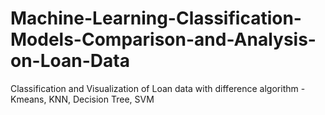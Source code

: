 # Machine-Learning-Classification-Models-Comparison-and-Analysis-on-Loan-Data
Classification and Visualization of Loan data with difference algorithm - Kmeans, KNN, Decision Tree, SVM 
